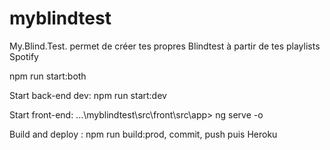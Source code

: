 # myblindtest
My.Blind.Test. permet de créer tes propres Blindtest à partir de tes playlists Spotify

npm run start:both


Start back-end dev: npm run start:dev

Start front-end: ...\myblindtest\src\front\src\app> ng serve -o

Build and deploy : npm run build:prod, commit, push puis Heroku